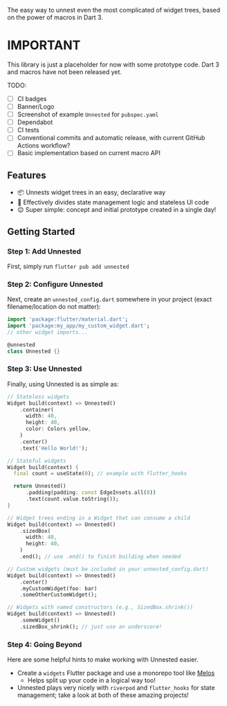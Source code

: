 The easy way to unnest even the most complicated of widget trees,
based on the power of macros in Dart 3.

# IMPORTANT
This library is just a placeholder for now with some prototype code.
Dart 3 and macros have not been released yet.

TODO:

- [ ] CI badges
- [ ] Banner/Logo
- [ ] Screenshot of example `Unnested` for `pubspec.yaml`
- [ ] Dependabot
- [ ] CI tests
- [ ] Conventional commits and automatic release, with current GitHub Actions workflow?
- [ ] Basic implementation based on current macro API

## Features
- 📦 Unnests widget trees in an easy, declarative way
- 🤝 Effectively divides state management logic and stateless UI code
- 😌 Super simple: concept and initial prototype created in a single day!

## Getting Started

### Step 1: Add Unnested
First, simply run `flutter pub add unnested`

### Step 2: Configure Unnested
Next, create an `unnested_config.dart` somewhere in your project
(exact filename/location do not matter):

```dart
import 'package:flutter/material.dart';
import 'package:my_app/my_custom_widget.dart';
// other widget imports...

@unnested
class Unnested {}
```

### Step 3: Use Unnested
Finally, using Unnested is as simple as:

```dart
// Stateless widgets
Widget build(context) => Unnested()
    .container(
      width: 40,
      height: 40,
      color: Colors.yellow,
    )
    .center()
    .text('Hello World!');

// Stateful widgets
Widget build(context) {
  final count = useState(0); // example with flutter_hooks

  return Unnested()
      .padding(padding: const EdgeInsets.all(8))
      .text(count.value.toString());
}

// Widget trees ending in a Widget that can consume a child
Widget build(context) => Unnested()
    .sizedBox(
      width: 40,
      height: 40,
    )
    .end(); // use .end() to finish building when needed

// Custom widgets (must be included in your unnested_config.dart)
Widget build(context) => Unnested()
    .center()
    .myCustomWidget(foo: bar)
    .someOtherCustomWidget();

// Widgets with named constructors (e.g., SizedBox.shrink())
Widget build(context) => Unnested()
    .someWidget()
    .sizedBox_shrink(); // just use an underscore!
```

### Step 4: Going Beyond
Here are some helpful hints to make working with Unnested easier.

- Create a `widgets` Flutter package and use a monorepo tool like [Melos](https://melos.invertase.dev)
  - Helps split up your code in a logical way too!
- Unnested plays very nicely with `riverpod` and `flutter_hooks` for state management;
take a look at both of these amazing projects!
